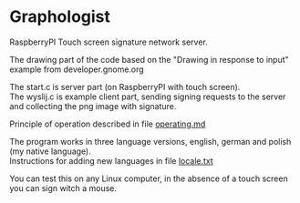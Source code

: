 # Graphologist
RaspberryPI Touch screen signature network server.

The drawing part of the code based on the "Drawing in response to input" example
from developer.gnome.org

The start.c is server part (on RaspberryPI with touch screen).<br>
The wyslij.c is example client part, sending signing requests to the 
server and collecting the png image with signature.

Principle of operation described in file [operating.md](/screenshots/operating.md)

The program works in three language versions, english, german and polish (my native language).<br>
Instructions for adding new languages in file [locale.txt](/locale.txt)

You can test this on any Linux computer, in the absence of a touch screen you can sign witch a mouse.


